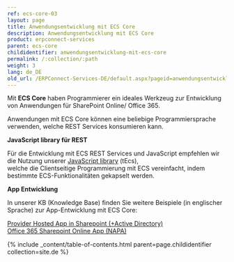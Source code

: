 ```yaml
---
ref: ecs-core-03
layout: page
title: Anwendungsentwicklung mit ECS Core
description: Anwendungsentwicklung mit ECS Core
product: erpconnect-services
parent: ecs-core
childidentifier: anwendungsentwicklung-mit-ecs-core
permalink: /:collection/:path
weight: 3
lang: de_DE
old_url: /ERPConnect-Services-DE/default.aspx?pageid=anwendungsentwicklung-mit-ecs-core
---
```


Mit **ECS Core** haben Programmierer ein ideales Werkzeug zur Entwicklung von Anwendungen für SharePoint Online/ Office 365. 

Anwendungen mit ECS Core können eine beliebige Programmiersprache verwenden, welche REST Services konsumieren kann. 

**JavaScript library für REST**

Für die Entwicklung mit ECS REST Services und JavaScript empfehlen wir die Nutzung unserer [JavaScript library](http://static.theobald-software.com/theobald.ecs.micro/5.4.2/) (tEcs),  
welche die Clientseitige Programmierung mit ECS vereinfacht, indem bestimmte ECS-Funktionalitäten gekapselt werden. 

**App Entwicklung** 

In unserer KB (Knowledge Base) finden Sie weitere Beispiele (in englischer Sprache) zur App-Entwicklung mit ECS Core: 

[Provider Hosted App in Sharepoint (+Active Directory)](https://my.theobald-software.com/index.php?/Knowledgebase/Article/View/133/53/how-to-create-a-provider-hosted-app-for-sharepoint-online-to-access-sap-data-via-erpconnect-services-core)<br>
[Office 365 Sharepoint Online App (NAPA)](https://my.theobald-software.com/index.php?/Knowledgebase/Article/View/132/53/getting-started-with-sap--sharepoint-apps-in-the-cloud) 

{% include _content/table-of-contents.html parent=page.childidentifier collection=site.de %}
